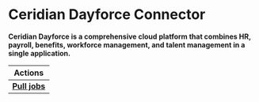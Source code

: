# Ceridian Dayforce Connector
**Ceridian Dayforce is a comprehensive cloud platform that combines HR, payroll, benefits, workforce management, and talent management in a single application.**

| Actions |
| ------- |
| [**Pull jobs**](docs/pull_jobs.md) |